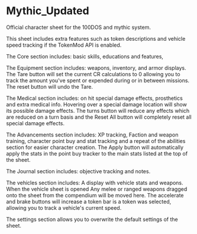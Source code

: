 # Mythic_Updated

Official character sheet for the 100DOS and mythic system.

This sheet includes extra features such as token descriptions and vehicle speed tracking if the TokenMod API is enabled.

The Core section includes: basic skills, educations and features,

The Equipment section includes: weapons, inventory, and armor displays. The Tare button will set the current CR calculations to 0 allowing you to track the amount you've spent or expended during or in between missions. The reset button will undo the Tare.

The Medical section includes: on hit special damage effects, prosthetics and extra medical info. Hovering over a special damage location will show its possible damage effects. The turns button will reduce any effects which are reduced on a turn basis and the Reset All button will completely reset all special damage effects.

The Advancements section includes: XP tracking, Faction and weapon training, character point buy and stat tracking and a repeat of the abilities section for easier character creation. The Apply button will automatically apply the stats in the point buy tracker to the main stats listed at the top of the sheet.

The Journal section includes: objective tracking and notes.

The vehicles section includes: A display with vehicle stats and weapons. When the vehicle sheet is opened Any melee or ranged weapons dragged onto the sheet from the compendium will be moved here. The accelerate and brake buttons will increase a token bar is a token was selected, allowing you to track a vehicle's current speed.

The settings section allows you to overwrite the default settings of the sheet.
